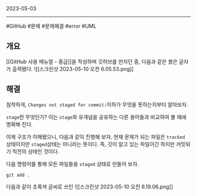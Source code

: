 

2023-05-03

----
#GitHub #문제 #문제해결 #error #UML 

## 개요
[[GitHub 사용 메뉴얼 - 중급]]을 작성하며 깃허브를 만지던 중, 다음과 같은 붉은 글자가 출력됐다.
![[스크린샷 2023-05-10 오전 6.05.53.png]]

## 해결
침착하게, `Changes not staged for commit:`이하가 무엇을 뜻하는지부터 알아보자.

`stage`란 무엇인가? 
이는 `stage`와 유개념을 공유하는 다른 용어들과 비교하여 볼 때에 명확해 진다.

이제 구조가 이해됐으니, 다음과 같이 진행해 보자.
현재 문제가 되는 파일은 `tracked` 상태이지만 `staged`상태는 아니라는 뜻이다.
즉, 깃이 알고 있는 파일이긴 하지만 커밋되기 직전의 상태인 것이다.

다음 명령어를 통해 모든 파일들을 `staged` 상태로 만들어 보자.
```unix
git add .
```

다음과 같이 초록색 글씨로 쓰인
![[스크린샷 2023-05-10 오전 6.19.06.png]]
